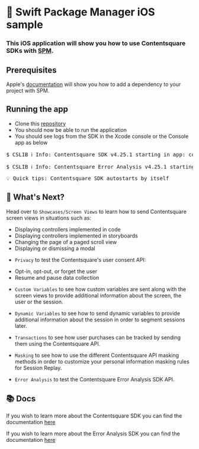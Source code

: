 # 🎉 Swift Package Manager iOS sample 

### This iOS application will show you how to use Contentsquare SDKs with [SPM](https://developer.apple.com/documentation/swift_packages/adding_package_dependencies_to_your_app). <br />

## Prerequisites

Apple's [documentation](https://developer.apple.com/documentation/swift_packages/adding_package_dependencies_to_your_app) will show you how to add a dependency to your project with SPM.

## Running the app
* Clone this [repository](https://github.com/ContentSquare/iOS-sample-app)
* You should now be able to run the application
* You should see logs from the SDK in the Xcode console or the Console app as below

<pre>$ CSLIB ℹ️ Info: Contentsquare SDK v4.25.1 starting in app: com.your.bundle.identifier</pre>
<pre>$ CSLIB ℹ️ Info: Contentsquare Error Analysis v4.25.1 starting in app: com.your.bundle.identifier</pre>

<pre>💡 Quick tips: Contentsquare SDK autostarts by itself </pre>

## 🚀 What's Next?

Head over to `Showcases/Screen Views` to learn how to send Contentsquare screen views in situations such as:
*  Displaying controllers implemented in code
*  Displaying controllers implemented in storyboards
*  Changing the page of a paged scroll view
*  Displaying or dismissing a modal

- `Privacy` to test the Contentsquare's user consent API:
* Opt-in, opt-out, or forget the user
* Resume and pause data collection

- `Custom Variables` to see how custom variables are sent along with the screen views to provide additional information about the screen, the user or the session.

- `Dynamic Variables` to see how to send dynamic variables to provide additional information about the session in order to segment sessions later.

- `Transactions` to see how user purchases can be tracked by sending them using the Contentsquare API.

- `Masking` to see how to use the different Contentsquare API masking methods in order to customize your personal information masking rules for Session Replay.

- `Error Analysis` to test the Contentsquare Error Analysis SDK API.

## 📚 Docs

If you wish to learn more about the Contentsquare SDK you can find the documentation [here](https://docs.contentsquare.com/ios/)

If you wish to learn more about the Error Analysis SDK you can find the documentation [here](https://docs.contentsquare.com/ios-sdk-error-analysis/)
